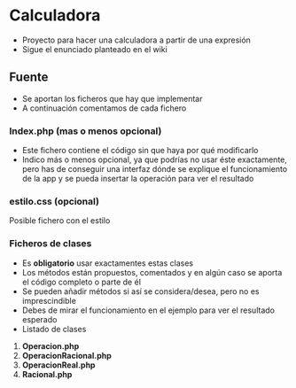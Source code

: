 # Calculadora
 * Proyecto para hacer una calculadora a partir de una expresión
 * Sigue el enunciado planteado en el wiki
 ## Fuente
 * Se aportan los ficheros que hay que implementar
 * A continuación comentamos de cada fichero
 ### Index.php (mas o menos opcional)
 * Este fichero contiene el código sin que haya por qué modificarlo
 * Indico más o menos opcional, ya que podrías no usar éste exactamente, pero has de conseguir una interfaz dónde se explique el funcionamiento de la app y se pueda insertar la operación para ver el resultado 
 ### estilo.css (opcional)
 Posible fichero con el estilo
 ### Ficheros de clases
 * Es __obligatorio__ usar exactamentes estas clases
 * Los métodos están propuestos, comentados y en algún caso se aporta el código completo o parte de él
 * Se pueden añadir métodos si así se considera/desea, pero no es imprescindible
 * Debes de mirar el funcionamiento en el ejemplo para ver el resultado esperado
 * Listado de clases 
 1. __Operacion.php__
 2. __OperacionRacional.php__
 3. __OperacionReal.php__
 4. __Racional.php__
 
 
  
